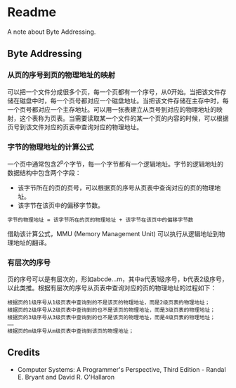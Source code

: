 # Readme
A note about Byte Addressing.

## Byte Addressing

### 从页的序号到页的物理地址的映射

可以把一个文件分成很多个页，每一个页都有一个序号，从0开始。当把该文件存储在磁盘中时，每一个页号都对应一个磁盘地址。当把该文件存储在主存中时，每一个页号都对应一个主存地址。可以用一张表建立从页号到对应的物理地址的映射，这个表称为页表。当需要读取某一个文件的某一个页的内容的时候，可以根据页号到该文件对应的页表中查询对应的物理地址。

### 字节的物理地址的计算公式

一个页中通常包含2<sup>p</sup>个字节，每一个字节都有一个逻辑地址。字节的逻辑地址的数据结构中包含两个字段：
- 该字节所在的页的页号，可以根据页的序号从页表中查询对应的页的物理地址。
- 该字节在该页中的偏移字节数。

```
字节的物理地址 = 该字节所在的页的物理地址 + 该字节在该页中的偏移字节数
```

借助该计算公式，MMU (Memory Management Unit) 可以执行从逻辑地址到物理地址的翻译。

### 有层次的序号

页的序号可以是有层次的，形如abcde...m，其中a代表1级序号，b代表2级序号，以此类推。根据有层次的序号从页表中查询对应的页的物理地址的过程如下：

```
根据页的1级序号从1级页表中查询到的不是该页的物理地址，而是2级页表的物理地址；
根据页的2级序号从2级页表中查询到的也不是该页的物理地址，而是3级页表的物理地址；
根据页的3级序号从3级页表中查询到的也不是该页的物理地址，而是4级页表的物理地址；
……
根据页的m级序号从m级页表中查询到该页的物理地址；
```

## Credits
- Computer Systems: A Programmer's Perspective, Third Edition - Randal E. Bryant and David R. O'Hallaron

